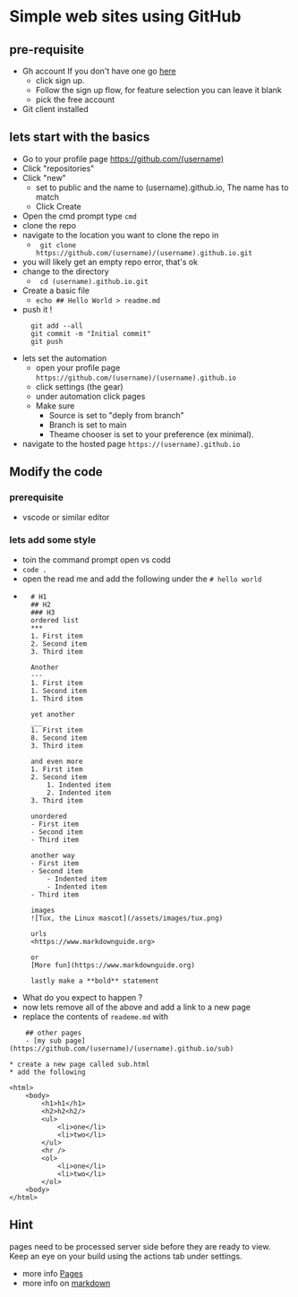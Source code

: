 # Simple web sites using GitHub
## pre-requisite
* Gh account If you don't have one go [here](https://github.com/)
    * click sign up.
    * Follow the sign up flow, for feature selection you can leave it blank
    * pick the free account
* Git client installed
## lets start with the basics
* Go to your profile page https://github.com/(username)
* Click "repositories"
* Click "new"
  * set to public and the name to (username).github.io, The name has to match
  * Click Create
* Open the cmd prompt type `cmd` 
* clone the repo
 * navigate to the location you want to clone the repo in
   * ``` git clone  https://github.com/(username)/(username).github.io.git```
* you will likely get an empty repo error, that's ok
* change to the directory
  * ` cd (username).github.io.git`
* Create a basic file
  * `echo ## Hello World > readme.md`
* push it !
  ```
    git add --all
    git commit -m "Initial commit"
    git push
    ```
* lets set the automation
  * open your profile page  
  `https://github.com/(username)/(username).github.io`
  * click settings (the gear)
  * under automation click pages
  * Make sure
    * Source is set to "deply from branch"
    * Branch is set to main
    * Theame chooser is set to your preference (ex minimal). 
* navigate to the hosted page
   `https://(username).github.io`

## Modify the code
### prerequisite 
* vscode or similar editor
### lets add some style
* toin the command prompt open vs codd 
* `code .`
* open the read me and add the following under the `# hello world`
* ```
    # H1
    ## H2
    ### H3
    ordered list
    ***
    1. First item
    2. Second item
    3. Third item

    Another 
    ---
    1. First item
    1. Second item
    1. Third item

    yet another
    ___
    1. First item
    8. Second item
    3. Third item

    and even more
    1. First item
    2. Second item
        1. Indented item
        2. Indented item
    3. Third item

    unordered
    - First item
    - Second item
    - Third item

    another way
    - First item
    - Second item
        - Indented item
        - Indented item
    - Third item

    images
    ![Tux, the Linux mascot](/assets/images/tux.png)

    urls
    <https://www.markdownguide.org>

    or 
    [More fun](https://www.markdownguide.org)

    lastly make a **bold** statement

* What do you expect to happen ?
* now lets remove all of the above and add a link to a new page
* replace the contents of  `reademe.md` with 
``` 
    ## other pages
    - [my sub page](https://github.com/(username)/(username).github.io/sub)

* create a new page called sub.html
* add the following
```
    <html>
        <body>
            <h1>h1</h1>
            <h2>h2<h2/>
            <ul>
                <li>one</li>
                <li>two</li>
            </ul>
            <hr />
            <ol>
                <li>one</li>
                <li>two</li>
            </ol>
        <body>
    </html>

## Hint 
pages need to be processed server side before they are ready to view.
Keep an eye on your build using the actions tab under settings.
- more info [Pages](https://docs.github.com/en/pages)
- more info on [markdown](https://www.markdownguide.org/basic-syntax) 

